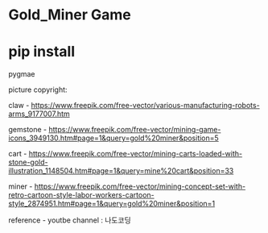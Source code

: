 # Gold_Miner Game

# pip install 

pygmae

picture copyright:

claw - https://www.freepik.com/free-vector/various-manufacturing-robots-arms_9177007.htm

gemstone - https://www.freepik.com/free-vector/mining-game-icons_3949130.htm#page=1&query=gold%20miner&position=5

cart - https://www.freepik.com/free-vector/mining-carts-loaded-with-stone-gold-illustration_1148504.htm#page=1&query=mine%20cart&position=33

miner - https://www.freepik.com/free-vector/mining-concept-set-with-retro-cartoon-style-labor-workers-cartoon-style_2874951.htm#page=1&query=gold%20miner&position=1

reference - youtbe channel : 나도코딩
